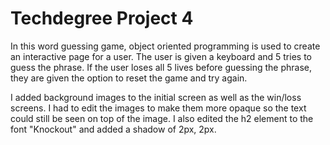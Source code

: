 # Techdegree Project 4
In this word guessing game, object oriented programming is used to create an interactive page for a user. The user is given a keyboard and 5 tries to guess the phrase. If the user loses all 5 lives before guessing the phrase, they are given the option to reset the game and try again.

I added background images to the initial screen as well as the win/loss screens. I had to edit the images to make them more opaque so the text could still be seen on top of the image. I also edited the h2 element to the font "Knockout" and added a shadow of 2px, 2px.